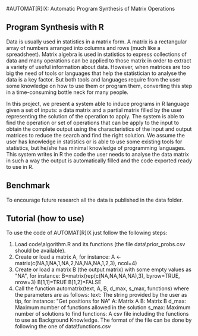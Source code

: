 #AUTOMAT[R]IX: Automatic Program Synthesis of Matrix Operations

## Program Synthesis with R

Data is usually used in statistics in a matrix form. A matrix is a rectangular
array of numbers arranged into columns and rows (much like a spreadsheet).
Matrix  algebra  is  used  in  statistics  to  express  collections  of  data  and  many
operations can be applied to those matrix in order to extract a variety of useful
information about data. However, when matrices are too big the need of tools or
languages that help the statistician to analyse the data is a key factor. But both
tools and languages require from the user some knowledge on how to use them
or program them, converting this step in a time-consuming bottle neck for many
people.

In this project, we present a system able to induce programs in R language given a
set of inputs: a data matrix and a partial matrix filled by the user representing
the solution of the operation to apply. The system is able to find the operation
or set of operations that can be apply to the input to obtain the complete output
using the characteristics of the input and output matrices to reduce the search
and find the right solution. We assume the user has knowledge in statistics or is
able to use some existing tools for statistics, but he/she has minimal knowledge
of programming languages. This system writes in R the code the user needs to
analyse the data matrix in such a way the output is automatically filled and the
code exported ready to use in R.


## Benchmark

To encourage future research all the data is published in the data folder.


## Tutorial (how to use)

To use the code of AUTOMAT[R]IX just follow the following steps:

1. Load code\algorithm.R and its functions (the file data\prior_probs.csv should be available).
2. Create or load a matrix A, for instance:
	A <- matrix(c(NA,1,NA,1,NA,2,NA,NA,NA,1,2,3), ncol=4)
3. Create or load a matrix B (the output matrix) with some empty values as "NA", for instance:
	B=matrix(rep(c(NA,NA,NA,NA),3), byrow=TRUE, nrow=3)
	B[1,1]=TRUE
	B[1,2]=FALSE
4. Call the function automatrix(text, A, B, d_max, s_max, functions) where the parameters are as follows:
	text: The string provided by the user as tip, for instance: "Get positions for NA"
	A: Matrix A
	B: Matrix B
	d_max: Maximum number of functions allowed in the solution
	s_max: Maximum number of solutions to find
	functions: A csv file including the functions to use as Background Knowledge. The format of the file can be done by following the one of data\functions.csv
	
	

